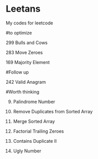 # Leetans
My codes for leetcode

#to optimize

299 Bulls and Cows

283 Move Zeroes

169 Majority Element

#Follow up

242 Valid Anagram

#Worth thinking

9. Palindrome Number

26. Remove Duplicates from Sorted Array

88. Merge Sorted Array

172. Factorial Trailing Zeroes

219. Contains Duplicate II

263. Ugly Number